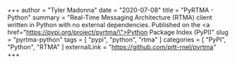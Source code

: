 +++
author = "Tyler Madonna"
date = "2020-07-08"
title = "PyRTMA - Python"
summary = "Real-Time Messaging Architecture (RTMA) client written in Python with no external dependencies. Published on the <a href=\"https://pypi.org/project/pyrtma/\">Python Package Index (PyPI)</a>"
slug = "pyrtma-python"
tags = [
    "pypi",
    "python",
    "rtma"
]
categories = [
    "PyPI",
    "Python",
    "RTMA"
]
externalLink = "https://github.com/pitt-rnel/pyrtma"
+++